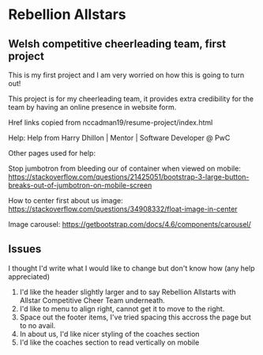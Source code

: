 # Rebellion Allstars

## Welsh competitive cheerleading team, first project

This is my first project and I am very worried on how this is going to turn out!


This project is for my cheerleading team, it provides extra credibility for the team by having an online presence in website form. 

Href links copied from nccadman19/resume-project/index.html

Help: Help from Harry Dhillon | Mentor | Software Developer @ PwC

Other pages used for help: 

Stop jumbotron from bleeding our of container when viewed on mobile: 
https://stackoverflow.com/questions/21425051/bootstrap-3-large-button-breaks-out-of-jumbotron-on-mobile-screen

How to center first about us image:
https://stackoverflow.com/questions/34908332/float-image-in-center

Image carousel:
https://getbootstrap.com/docs/4.6/components/carousel/

## Issues 

I thought I'd write what I would like to change but don't know how (any help appreciated)

1. I'd like the header slightly larger and to say Rebellion Allstarts with Allstar Competitive Cheer Team underneath. 
2. I'd like to menu to align right, cannot get it to move to the right.
3. Space out the footer items, I've tried spacing this accross the page but to no avail.
4. In about us, I'd like nicer styling of the coaches section
5. I'd like the coaches section to read vertically on mobile
